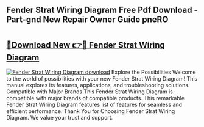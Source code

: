 ## Fender Strat Wiring Diagram Free Pdf Download - Part-gnd New Repair Owner Guide pneRO

# <h2><a href="http://dfix9p.blite.top/?on=Fender+Strat+Wiring+Diagram">🔗Download New 👉🔴 Fender Strat Wiring Diagram</a></h2>

[![Fender Strat Wiring Diagram download](https://i.imgur.com/lujVjoI.png)](http://dfix9p.blite.top/?on=Fender+Strat+Wiring+Diagram)
Explore the Possibilities Welcome to the world of possibilities with your new Fender Strat Wiring Diagram! This manual explores its features, applications, and troubleshooting solutions. Compatible with Major Brands This Fender Strat Wiring Diagram is compatible with major brands of compatible products. This remarkable Fender Strat Wiring Diagram features list of features for seamless and efficient performance. Thank You for Choosing Fender Strat Wiring Diagram. We value your trust and support.
